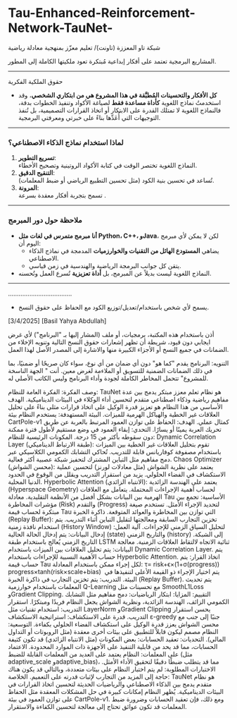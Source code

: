 # Tau-Enhanced-Reinforcement-Network-TauNet-
شبكة تاو المعززة (تاونت)/ تعليم معزّز بمنهجية معادلة رياضية


 المشاريع البرمجية تعتمد على أفكار إبداعية مُبتكرة تعود ملكيتها الكاملة إلى المطور.

---
 حقوق الملكية الفكرية
- **كل الأفكار والتحسينات المُطبَّقة في هذا المشروع هي من ابتكاري الشخصي**، وقد استخدمتُ نماذج اللغوية **كأداة مساعدة فقط** لصياغة الأكواد وتنفيذ الخطوات بدقة، فالنماذج اللغوية لا تمتلك القدرة على الابتكار أو اتخاذ القرارات التصميمية، بل تُنفذ التوجيهات التي أُعَدِّها بناءً على خبرتي ومعرفتي البرمجية.

---

### لماذا استخدام نماذج الذكاء الاصطناعي؟
1. **تسريع التطوير**:  
   النماذج اللغوية تختصر الوقت في كتابة الأكواد الروتينية وتصحيح الأخطاء.
2. **التنقيح الدقيق**:  
   تُساعد في تحسين بنية الكود (مثل تحسين التطبيع الرياضي أو ضبط المعلمات).
3. **المرونة**:  
   تسمح بتجربة أفكار معقدة بسرعة .

---

### ملاحظة حول دور المبرمج
- **أنا مبرمج متمرس في لغات مثل Python، C++، وJava**، لكن لا يمكن لأي مبرمج اليوم أن:
  - يضاهي **المستودع الهائل من التقنيات والخوارزميات** المدمجة في نماذج الذكاء الاصطناعي.
  - يتقن كل جوانب البرمجة الرياضية والهندسية في زمن قياسي.
- النماذج اللغوية ليست بديلاً عن المبرمج، بل **أداة تعزيزية** تُسرع العمل وتُحسنه.

---

………………………………

- يسمح لأي شخص باستخدام/تعديل/توزيع الكود مع الحفاظ على حقوق النسخ.

 [3/4/2025] [Basil Yahya Abdullah]

أذن باستخدام هذه المكتبة، برمجيات، أو ملف (المشار إليها بـ "البرنامج") لأي غرض ايجابي دون قيود، 
شريطة أن تظهر إشعارات حقوق النسخ التالية وتنويه الإخلاء من الضمانات في جميع النسخ أو الأجزاء الكبيرة منها والاشارة إلى المصدر الأصل لهذا العمل.

التنويه:
البرنامج يقدم "كما هو" دون أي ضمان من أي نوع، سواء كان صريحًا أو ضمنيًا، 
بما في ذلك الضمانات الضمنية للتسويق أو الملاءمة لغرض معين. 
أنت " الجهة الناسخة للمشروع" تتحمل المخاطر الكاملة لجودة وأداء البرنامج وليس الكاتب الأصلي له.

وصف الفكرة:
الفكرة العامة للنظام: TauNet هو نظام تعلم معزز مبتكر يدمج بين عدة مفاهيم رياضية وذكاء اصطناعي متقدم لتحسين أداء الوكلاء في البيئات الديناميكية. الهدف الأساسي من هذا النظام هو تعزيز قدرة الوكيل على اتخاذ قرارات مثلى بناءً على تحليل العلاقات غير الخطية والهياكل الهرمية للميزات.
البيئة المستهدفة: يستخدم النظام بيئة CartPole-v1 كمثال عملي. الهدف: الحفاظ على توازن العمود المرتبط بالعربة عن طريق تحريك العربة يمينًا أو يسارًا. التحدي: إبقاء العمود في وضع مستقيم لأطول فترة ممكنة دون سقوطه بأكثر من 15 درجة. المكونات الرئيسية للنظام: Dynamic Correlation Layer (طبقة الارتباط الديناميكي): تقوم بتحليل العلاقات غير الخطية بين الميزات باستخدام مصفوفة كوفاريانس قابلة للتدريب. تُحاكي التشابك الكمومي الكلاسيكي عبر دمج مفاهيم مثل التباين المشترك لتحفيز شبكة عصبية أكثر فعالية. Chaos Optimizer (محسن الشواش): يعتمد على نظرية الشواش (مثل معادلات لورنز) لتحسين عملية الاستكشاف في الفضاء الحلولي. يزيد من استقرار التدريب ويقلل من الوقوع في الحدود الدنيا المحلية. Hyperbolic Attention (الانتباه الزائدي): يعتمد على الهندسة الزائدية (Hyperspace Geometry) لحساب أهمية الإجراءات المحتملة. يتعامل مع العلاقات الهرمية بين البيانات بشكل أفضل من الأنظمة التقليدية. معادلة Tau الأساسية: تجمع بين مؤشرات المخاطرة (Risk) والتقدم (Progress) لتحديد الإجراء الأمثل. تستخدم صيغة مبتكرة لحساب قيمة Tau التي توازن بين المخاطرة والعوائد المتوقعة. ذاكرة الخبرة (Replay Buffer): تخزين التجارب السابقة ومعالجتها لتقليل التباين أثناء التدريب. يتم استخدام نافذة زمنية (History Window) لتحليل السياق الزمني للإجراءات. آلية العمل: إدخال البيانات: يتم إدخال الحالة الحالية (state) والتاريخ الزمني (history) إلى الشبكة. التاريخ الزمني يُعالج باستخدام طبقة LSTM ثنائية الاتجاه لالتقاط العلاقات الزمنية. معالجة البيانات: يتم تحليل العلاقات بين الميزات باستخدام Dynamic Correlation Layer. يتم حساب الأهمية النسبية للإجراءات باستخدام Hyperbolic Attention. اتخاذ القرار: يتم حساب قيمة Tau لكل إجراء ممكن باستخدام المعادلة: τ= risk+ϵ×(1+σ(progress)) progress×tanh(risk×scale+bias) ​
يتم اختيار الإجراء ذو القيمة الأعلى لتنفيذها في البيئة. التدريب: يتم تخزين التجارب في ذاكرة الخبرة (Replay Buffer). يتم تحديث المعلمات باستخدام خوارزمية Q-Learning مع تحسينات مثل SmoothL1Loss وGradient Clipping. التقييم: المزايا: ابتكار الرياضيات: دمج مفاهيم مثل التشابك الكمومي الزائف، الهندسة الزائدية، ونظرية الشواش يجعل النظام فريدًا ومبتكرًا. استقرار التدريب: استخدام تقنيات مثل LayerNorm وGradient Clipping يحسن استقرار التدريب. قدرة على الاستكشاف: استراتيجية الاستكشاف ε-greedy جنبًا إلى جنب مع محسن الشواش يعزز قدرة الوكيل على استكشاف الفضاء الحلولي بكفاءة. التوسعية: النظام مصمم ليكون قابلاً للتطبيق على بيئات أخرى معقدة (مثل الروبوتات أو التداول المالي). التحديات: تعقيد الحسابات: بعض المكونات (مثل الانتباه الزائدي) قد تكون كثيفة الحسابات، مما قد يحد من قابلية التنفيذ على الأجهزة ذات الموارد المحدودة. الاعتماد على المعلمات: النظام يعتمد على العديد من المعلمات القابلة للضبط (مثل adaptive_scale وadaptive_bias)، مما قد يتطلب ضبطًا دقيقًا لتحقيق الأداء الأمثل. الاختبارات المطلوبة: لم يتم اختبار النظام على بيئات متعددة، وبالتالي قد يكون هناك حاجة إلى المزيد من التجارب لإثبات قدرته على التعميم. الخلاصة: TauNet هو نظام متقدم يدمج بين الذكاء الاصطناعي والرياضيات الحديثة لتحسين اتخاذ القرارات في البيئات الديناميكية. يُظهر النظام إمكانات كبيرة في حل المشكلات المعقدة مثل الحفاظ على توازن العمود في بيئة CartPole-v1. ومع ذلك، فإن تعقيد الحسابات وضرورة ضبط المعلمات قد تكون عوائق تحتاج إلى معالجة لتحسين الكفاءة والاستقرار.


